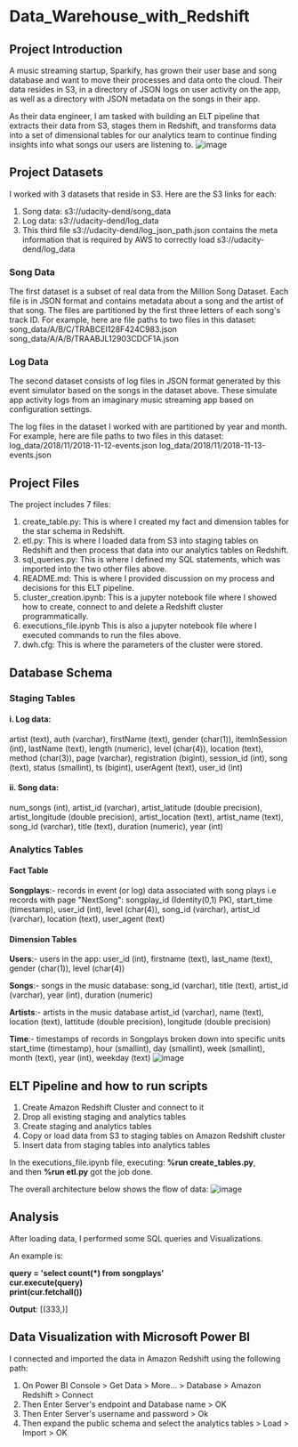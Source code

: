# Data_Warehouse_with_Redshift

## Project Introduction
A music streaming startup, Sparkify, has grown their user base and song database and want to move their processes and data onto the cloud. Their data resides in S3, in a directory of JSON logs on user activity on the app, as well as a directory with JSON metadata on the songs in their app.

As their data engineer, I am tasked with building an ELT pipeline that extracts their data from S3, stages them in Redshift, and transforms data into a set of dimensional tables for our analytics team to continue finding insights into what songs our users are listening to.
![image](https://github.com/ajinjue/Data_Warehouse_Redshift/assets/100845693/fcc71d48-24bb-48ad-b2e9-d54bf4980d6f)

## Project Datasets
I worked with 3 datasets that reside in S3. Here are the S3 links for each:

1. Song data: s3://udacity-dend/song_data
2. Log data: s3://udacity-dend/log_data    
3. This third file s3://udacity-dend/log_json_path.json contains the meta information that is required by AWS to correctly load s3://udacity-dend/log_data

### Song Data
The first dataset is a subset of real data from the Million Song Dataset. Each file is in JSON format and contains metadata about a song and the artist of that song. The files are partitioned by the first three letters of each song's track ID. For example, here are file paths to two files in this dataset:
song_data/A/B/C/TRABCEI128F424C983.json
song_data/A/A/B/TRAABJL12903CDCF1A.json

### Log Data
The second dataset consists of log files in JSON format generated by this event simulator based on the songs in the dataset above. These simulate app activity logs from an imaginary music streaming app based on configuration settings.

The log files in the dataset I worked with are partitioned by year and month. For example, here are file paths to two files in this dataset:
log_data/2018/11/2018-11-12-events.json
log_data/2018/11/2018-11-13-events.json

## Project Files
The project includes 7 files:
1. create_table.py: This is where I created my fact and dimension tables for the star schema in Redshift.
2. etl.py: This is where I loaded data from S3 into staging tables on Redshift and then process that data into our analytics tables on Redshift.
3. sql_queries.py: This is where I defined my SQL statements, which was imported into the two other files above.
4. README.md: This is where I provided discussion on my process and decisions for this ELT pipeline.
5. cluster_creation.ipynb: This is a jupyter notebook file where I showed how to create, connect to and delete a Redshift cluster programmatically.
6. executions_file.ipynb This is also a jupyter notebook file where I executed commands to run the files above.
7. dwh.cfg: This is where the parameters of the cluster were stored.

## Database Schema

### Staging Tables
#### i. Log data:
artist (text), auth (varchar), firstName (text), gender (char(1)), itemInSession (int), lastName (text), length (numeric), level (char(4)), location (text), method (char(3)), page (varchar), registration (bigint), session_id (int), song (text), status (smallint), ts (bigint), userAgent (text), user_id (int)
#### ii. Song data:
num_songs (int), artist_id (varchar), artist_latitude (double precision), artist_longitude (double precision), artist_location (text), artist_name (text), song_id (varchar), title (text), duration (numeric), year (int)

### Analytics Tables
#### Fact Table
**Songplays**:- records in event (or log) data associated with song plays i.e records with page "NextSong":
songplay_id (Identity(0,1) PK), start_time (timestamp), user_id (int), level (char(4)), song_id (varchar), artist_id (varchar), location (text), user_agent (text)

#### Dimension Tables
**Users**:- users in the app:
user_id (int), firstname (text), last_name (text), gender (char(1)), level (char(4))

**Songs**:- songs in the music database:
song_id (varchar), title (text), artist_id (varchar), year (int), duration (numeric)

**Artists**:- artists in the music database
artist_id (varchar), name (text), location (text), lattitude (double precision), longitude (double precision)

**Time**:- timestamps of records in Songplays broken down into specific units
start_time (timestamp), hour (smallint), day (smallint), week (smallint), month (text), year (int), weekday (text)
![image](https://github.com/ajinjue/Data_Warehouse_Redshift/assets/100845693/7a52b4d6-21b1-4872-b58e-09e1e8dbf565)


## ELT Pipeline and how to run scripts
1. Create Amazon Redshift Cluster and connect to it
2. Drop all existing staging and analytics tables
3. Create staging and analytics tables
4. Copy or load data from S3 to staging tables on Amazon Redshift cluster
5. Insert data from staging tables into analytics tables

In the executions_file.ipynb file, executing:
    **%run create_tables.py**,  <br/> and then
    **%run etl.py** got the job done.

The overall architecture below shows the flow of data:
![image](https://github.com/ajinjue/Data_Warehouse_Redshift/assets/100845693/53489176-9ff5-4ff5-b31e-ea40da709007)

## Analysis
After loading data, I performed some SQL queries and Visualizations.

An example is:  <br/>

**query = 'select count(*) from songplays'** <br/>
**cur.execute(query)**  <br/>
**print(cur.fetchall())** <br/>

   **Output**:  [(333,)]

## Data Visualization with  Microsoft Power BI
I connected and imported the data in Amazon Redshift using the following path:

1. On Power BI Console > Get Data > More... > Database > Amazon Redshift > Connect
2. Then Enter Server's endpoint and Database name > OK
3. Then Enter Server's username and password > Ok
4. Then expand the public schema and select the analytics tables > Load > Import > OK
   









